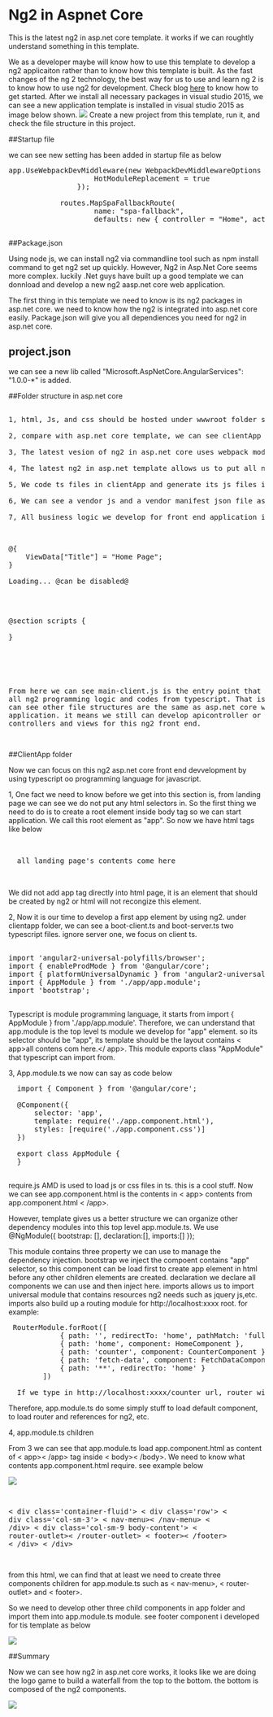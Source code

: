 # Ng2 in Aspnet Core

This is the latest ng2 in asp.net core template. it works if we can roughtly understand something in this template. 

We as a developer maybe will know how to use this template to develop a ng2 applicaiton rather than to know how this template is built. As the fast changes of the ng 2 technology, the best way for us to use and learn ng 2 is to know how to use ng2 for development. Check blog <a href="http://blog.stevensanderson.com/2016/10/04/angular2-template-for-visual-studio/">here</a> to know how to get started. After we install all necessary packages in visual studio 2015, we can see a new application template is installed in visual studio 2015 as image below shown.
<img src="0ts1.png">
Create a new project from this template, run it, and check the file structure in this project.

##Startup file

we can see new setting has been added in startup file as below

<pre>
app.UseWebpackDevMiddleware(new WebpackDevMiddlewareOptions {
                    HotModuleReplacement = true
                });

            routes.MapSpaFallbackRoute(
                    name: "spa-fallback",
                    defaults: new { controller = "Home", action = "Index" });

</pre>

##Package.json

Using node js, we can install ng2 via commandline tool such as npm install command to get ng2 set up quickly. However, Ng2 in Asp.Net Core seems more complex. luckily .Net guys have built up a good template we can donnload and develop a new ng2 aasp.net core web application.

The first thing in this template we need to know is its ng2 packages in asp.net core. we need to know how the ng2 is integrated into asp.net core easily. Package.json will give you all dependiences you need for ng2 in asp.net core. 

## project.json 

we can see a new lib called "Microsoft.AspNetCore.AngularServices": "1.0.0-*" is added.


##Folder structure in asp.net core

<pre>

1, html, Js, and css should be hosted under wwwroot folder so they can be accessed from public. We do not use typescript in html, therefore, we do not need to put typescript in wwwroot. 

2, compare with asp.net core template, we can see clientApp folder and webpack.config.js are new in this ng2 asp.net core application.

3, The latest vesion of ng2 in asp.net core uses webpack module bundler to replace system.js.

4, The latest ng2 in asp.net template allows us to put all ng2 front end in clientApp folder.

5, We code ts files in clientApp and generate its js files in wwwroot folder for html page access. This process is completed by webpack.config.js component.

6, We can see a vendor js and a vendor manifest json file as well as a main-client.js file in wwwroot folder. vendor js bundles all resource js files we used in here such as jquery.js file ,etc. This can speed up the page load and improve the web performance.

7, All business logic we develop for front end application is wrapped in main-client.js file. from index.cshtml file in /views/home/ folder, we can see how landing page is made in this template:

<pre>

@{
    ViewData["Title"] = "Home Page";
}

<app asp-prerender-module="ClientApp/dist/main-server">Loading...</app> @can be disabled@

<script src="~/dist/vendor.js" asp-append-version="true"></script>

@section scripts {
    <script src="~/dist/main-client.js" asp-append-version="true"></script>
}

</pre>

From here we can see main-client.js is the entry point that contains all ng2 programming logic and codes from typescript. That is it. We now can see other file structures are the same as asp.net core web application. it means we still can develop apicontroller or mvc controllers and views for this ng2 front end.

</pre>

##ClientApp folder

Now we can focus on this ng2 asp.net core front end devvelopment by using typescript oo programming language for javascript. 

1, One fact we need to know before we get into this section is, from landing page we can see we do not put any html selectors in. So the first thing we need to do is to create a root element inside body tag so we can start application. We call this root element as "app". So now we have html tags like below

<pre>
  <body>
  <app>
  all landing page's contents come here
  </app>
  </body>
</pre>

We did not add app tag directly into html page, it is an element that should be created by ng2 or html will not recongize this element.

2, Now it is our time to develop a first app element by using ng2. under clientapp folder, we can see a boot-client.ts and boot-server.ts two typescript files. ignore server one, we focus on client ts.

<pre>

import 'angular2-universal-polyfills/browser';
import { enableProdMode } from '@angular/core';
import { platformUniversalDynamic } from 'angular2-universal';
import { AppModule } from './app/app.module';
import 'bootstrap';

</pre>

Typescript is module programming language, it starts from import { AppModule } from './app/app.module'. Therefore, we can understand that app.module is the top level ts module we develop for "app" element. so its selector should be "app", its template should be the layout contains < app>all contens com here.</ app>. This module exports class "AppModule" that typescript can import from. 

3, App.module.ts we now can say as code below

<pre>
  import { Component } from '@angular/core';

  @Component({
      selector: 'app',
      template: require('./app.component.html'),
      styles: [require('./app.component.css')]
  })
  
  export class AppModule {
  }
  
</pre>

require.js AMD is used to load js or css files in ts. this is a cool stuff. Now we can see app.component.html is the contents in < app> contents from app.component.html < /app>. 

However, template gives us a better structure we can organize other dependency modules into this top level app.module.ts. We use @NgModule({
bootstrap: [],
declaration:[],
imports:[]
});

This module contains three property we can use to manage the dependency injection. bootstrap we inject the compoent contains "app" selector, so this component can be load first to create app element in html before any other children elements are created. declaration we declare all components we can use and then inject here. imports allows us to import universal module that contains resources ng2 needs such as jquery js,etc. imports also build up a routing module for http://localhost:xxxx root. for example: 

<pre>
 RouterModule.forRoot([
            { path: '', redirectTo: 'home', pathMatch: 'full' },
            { path: 'home', component: HomeComponent },
            { path: 'counter', component: CounterComponent },
            { path: 'fetch-data', component: FetchDataComponent },
            { path: '**', redirectTo: 'home' }
        ])

  If we type in http://localhost:xxxx/counter url, router will load Countercomponent for page. 
</pre>

Therefore, app.module.ts do some simply stuff to load default component, to load router and references for ng2, etc.

4, app.module.ts children

From 3 we can see that app.module.ts load app.component.html as content of < app>< /app> tag inside < body>< /body>.
We need to know what contents app.component.html require. see example below

<img src="0ts2.png">
<pre>

< div class='container-fluid'>
    < div class='row'>
        < div class='col-sm-3'>
            < nav-menu>< /nav-menu>
        < /div>
        < div class='col-sm-9 body-content'>
            < router-outlet>< /router-outlet> 
            < footer>< /footer>
        < /div>
    < /div>
   
    
</pre>

from this html, we can find that at least we need to create three components children for app.module.ts such as  < nav-menu>,
 < router-outlet> and  < footer>.
 
 So we need to develop other three child components in app folder and import them into app.module.ts module. see footer component i developed for tis template as below
 
 <img src="0ts3.png">
 
 
##Summary

Now we can see how ng2 in asp.net core works, it looks like we are doing the logo game to build a waterfall from the top to the bottom. the bottom is composed of the ng2 components. 

 <img src="wtf.jpng">
 





